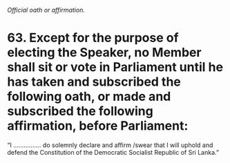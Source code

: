 *Official oath or affirmation.*

# 63. Except for the purpose of electing the Speaker, no Member shall sit or vote in Parliament until he has taken and subscribed the following oath, or made and subscribed the following affirmation, before Parliament:

“I ................  do solemnly declare and affirm /swear that I will uphold and defend the Constitution of the Democratic Socialist Republic of Sri Lanka.”